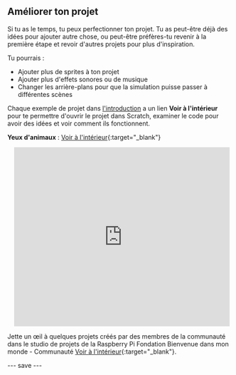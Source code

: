 ## Améliorer ton projet

Si tu as le temps, tu peux perfectionner ton projet. Tu as peut-être déjà des idées pour ajouter autre chose, ou peut-être préfères-tu revenir à la première étape et revoir d'autres projets pour plus d'inspiration.

Tu pourrais :
- Ajouter plus de sprites à ton projet
- Ajouter plus d'effets sonores ou de musique
- Changer les arrière-plans pour que la simulation puisse passer à différentes scènes

Chaque exemple de projet dans [l'introduction](.) a un lien **Voir à l'intérieur** pour te permettre d'ouvrir le projet dans Scratch, examiner le code pour avoir des idées et voir comment ils fonctionnent.


**Yeux d'animaux** : [Voir à l'intérieur](https://scratch.mit.edu/projects/553701588/editor){:target="_blank"}
<div class="scratch-preview" style="margin-left: 15px;">
  <iframe allowtransparency="true" width="485" height="402" src="https://scratch.mit.edu/projects/embed/553701588/?autostart=false" frameborder="0"></iframe>
</div>

Jette un œil à quelques projets créés par des membres de la communauté dans le studio de projets de la Raspberry Pi Fondation Bienvenue dans mon monde - Communauté [Voir à l'intérieur](https://scratch.mit.edu/studios/30320352){:target="_blank"}.


--- save ---

